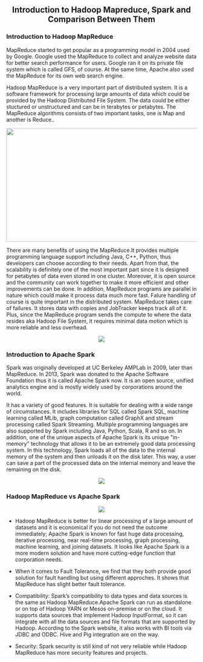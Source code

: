 <div align=center>
  
## Introduction to Hadoop Mapreduce, Spark and Comparison Between Them
</div>

### Introduction to Hadoop MapReduce
MapReduce started to get popular as a programming model in 2004 used by Google. Google used the MapReduce to collect and analyze website data for better search performance for users. Google ran it on its private file system which is called GFS, of course. At the same time, Apache also used the MapReduce for its own web search engine. 


Hadoop MapReduce is a very important part of distributed system. It is a software framework for processing large amounts of data which could be provided by the Hadoop Distributed File System. The data could be either stuctured or unstructured and can be in terabytes or petabytes. The MapReduce algorithms consists of two important tasks, one is Map and another is Reduce..
<div align=center>
<img src = "https://github.com/gowarrior/dist-sys-practice/blob/master/technical-report/image.png" width="700" height="300" >
</div>

There are many benefits of using the MapReduce.It provides multiple programming language support including Java, C++, Python, thus developers can choose according to their needs. Apart from that, the scalability is definitely one of the most important part since it is designed for petabytes of data even stored in one cluster. Moreover, it is open source and the community can work together to make it more efficient and other improvements can be done. In addition, MapReduce programs are parallel in nature which could make it process data much more fast. Falure handling of course is quite important in the distributed system. MapReduce takes care of failures. It stores data with copies and JobTracker keeps track all of it. Plus, since the MapReduce program sends the compute to where the data resides aka Hadoop File System, it requires minimal data motion which is more reliable and less overhead.

<div align=center>
<img src = "https://github.com/gowarrior/dist-sys-practice/blob/master/technical-report/1.jpg" >
</div>

### Introduction to Apache Spark
Spark was originally developed at UC Berkeley AMPLab in 2009, later than MapReduce. In 2013, Spark was donated to the Apache Software Foundation thus it is called Apache Spark now. It is an open source, unified analytics engine and is mostly widely used by corporations around the world.

It has a variety of good features. It is suitable for dealing with a wide range of circumstances. It includes libraries for SQL called Spark SQL, machine learning called MLib, graph computation called GraphX and stream processing called Spark Streaming. Multiple programming languages are also supported by Spark including Java, Python, Scala,  R and so on. In addition, one of the unique aspects of Apache Spark is its unique "in-memory" technology that allows it to be an extremely good data processing system. In this technology, Spark loads all of the data to the internal memory of the system and then unloads it on the disk later. This way, a user can save a part of the processed data on the internal memory and leave the remaining on the disk. 
<div align=center>
<img src = "https://github.com/gowarrior/dist-sys-practice/blob/master/technical-report/3.png" >
</div>

### Hadoop MapReduce vs Apache Spark
<div align=center>
<img src = "https://github.com/gowarrior/dist-sys-practice/blob/master/technical-report/4.png" >
</div>

* Hadoop MapReduce is better for linear processing of a large amount of datasets and it is economical if you do not need the outcome immediately; Apache Spark is known for fast huge data processing, iterative processing, near real-time processing, graph processing, machine learning, and joining datasets. It looks like Apache Spark is a more modern solution and have more cutting-edge function that corporation needs.

* When it comes to Fault Tolerance, we find that they both provide good solution for fault handling but using different approches. It shows that MapReduce has slight better fault tolerance.

* Compatibility: Spark’s compatibility to data types and data sources is the same as Hadoop MapReduce.Apache Spark can run as standalone or on top of Hadoop YARN or Mesos on-premise or on the cloud. It supports data sources that implement Hadoop InputFormat, so it can integrate with all the data sources and file formats that are supported by Hadoop. According to the Spark website, it also works with BI tools via JDBC and ODBC. Hive and Pig integration are on the way.

* Security: Spark security is still kind of not very reliable while Hadoop MapReduce has more security features and projects.
